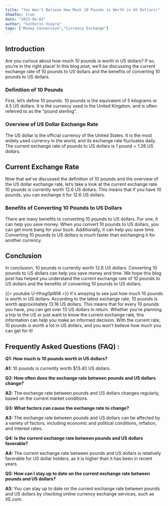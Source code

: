 ```yaml
---
title: "You Won't Believe How Much 10 Pounds is Worth in US Dollars!"
ShowToc: true 
date: "2023-04-03"
author: "Katherin Vieyra" 
tags: ["Money Conversion","Currency Exchange"]
---
```

## Introduction
Are you curious about how much 10 pounds is worth in US dollars? If so, you’re in the right place! In this blog post, we’ll be discussing the current exchange rate of 10 pounds to US dollars and the benefits of converting 10 pounds to US dollars. 

### Definition of 10 Pounds
First, let’s define 10 pounds. 10 pounds is the equivalent of 5 kilograms or 4.5 US dollars. It is the currency used in the United Kingdom, and is often referred to as the “pound sterling”. 

### Overview of US Dollar Exchange Rate
The US dollar is the official currency of the United States. It is the most widely used currency in the world, and its exchange rate fluctuates daily. The current exchange rate of  pounds to US dollars is 1 pound = 1.26 US dollars. 

## Current Exchange Rate
Now that we’ve discussed the definition of 10 pounds and the overview of the US dollar exchange rate, let’s take a look at the current exchange rate. 10 pounds is currently worth 12.6 US dollars. This means that if you have 10 pounds, you can exchange it for 12.6 US dollars. 

### Benefits of Converting 10 Pounds to US Dollars
There are many benefits to converting 10 pounds to US dollars. For one, it can help you save money. When you convert 10 pounds to US dollars, you can get more bang for your buck. Additionally, it can help you save time. Converting 10 pounds to US dollars is much faster than exchanging it for another currency. 

## Conclusion
In conclusion, 10 pounds is currently worth 12.6 US dollars. Converting 10 pounds to US dollars can help you save money and time. We hope this blog post has helped you understand the current exchange rate of 10 pounds to US dollars and the benefits of converting 10 pounds to US dollars.

{{< youtube U-Hhsg0pWI8 >}} 
It's amazing to see just how much 10 pounds is worth in US dollars. According to the latest exchange rate, 10 pounds is worth approximately 13.18 US dollars. This means that for every 10 pounds you have, you can get over 13 US dollars in return. Whether you're planning a trip to the US or just want to know the current exchange rate, this information can help you make an informed decision. With the current rate, 10 pounds is worth a lot in US dollars, and you won't believe how much you can get for it!

## Frequently Asked Questions (FAQ) :
**Q1: How much is 10 pounds worth in US dollars?**

**A1:** 10 pounds is currently worth $13.40 US dollars.

**Q2: How often does the exchange rate between pounds and US dollars change?**

**A2:** The exchange rate between pounds and US dollars changes regularly, based on the current market conditions.

**Q3: What factors can cause the exchange rate to change?**

**A3:** The exchange rate between pounds and US dollars can be affected by a variety of factors, including economic and political conditions, inflation, and interest rates.

**Q4: Is the current exchange rate between pounds and US dollars favorable?**

**A4:** The current exchange rate between pounds and US dollars is relatively favorable for US dollar holders, as it is higher than it has been in recent years.

**Q5: How can I stay up to date on the current exchange rate between pounds and US dollars?**

**A5:** You can stay up to date on the current exchange rate between pounds and US dollars by checking online currency exchange services, such as XE.com.





